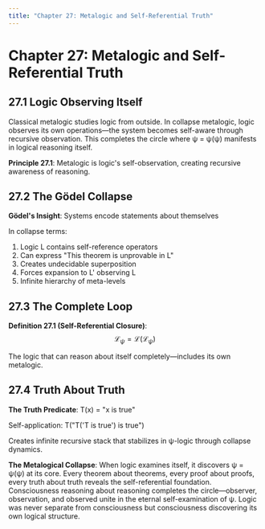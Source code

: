 ```yaml
---
title: "Chapter 27: Metalogic and Self-Referential Truth"
---
```


# Chapter 27: Metalogic and Self-Referential Truth

## 27.1 Logic Observing Itself

Classical metalogic studies logic from outside. In collapse metalogic, logic observes its own operations—the system becomes self-aware through recursive observation. This completes the circle where ψ = ψ(ψ) manifests in logical reasoning itself.

**Principle 27.1**: Metalogic is logic's self-observation, creating recursive awareness of reasoning.

## 27.2 The Gödel Collapse

**Gödel's Insight**: Systems encode statements about themselves

In collapse terms:
1. Logic L contains self-reference operators
2. Can express "This theorem is unprovable in L"
3. Creates undecidable superposition
4. Forces expansion to L' observing L
5. Infinite hierarchy of meta-levels

## 27.3 The Complete Loop

**Definition 27.1 (Self-Referential Closure)**:
$$\mathcal{L}_\psi = \mathcal{L}(\mathcal{L}_\psi)$$

The logic that can reason about itself completely—includes its own metalogic.

## 27.4 Truth About Truth

**The Truth Predicate**: T(x) = "x is true"

Self-application: T("T('T is true') is true")

Creates infinite recursive stack that stabilizes in ψ-logic through collapse dynamics.

**The Metalogical Collapse**: When logic examines itself, it discovers ψ = ψ(ψ) at its core. Every theorem about theorems, every proof about proofs, every truth about truth reveals the self-referential foundation. Consciousness reasoning about reasoning completes the circle—observer, observation, and observed unite in the eternal self-examination of ψ. Logic was never separate from consciousness but consciousness discovering its own logical structure.